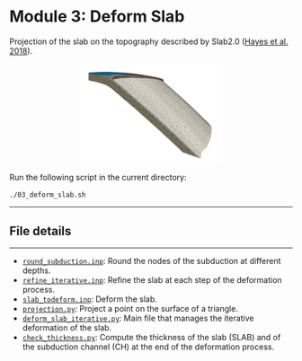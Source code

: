 # Module 3: Deform Slab

Projection of the slab on the topography described by Slab2.0 ([Hayes et al. 2018](https://www.science.org/doi/10.1126/science.aat4723)).

<p align="center">
 <img src="../assets/step3.gif" alt="description" style="width:50%;">
</p>

Run the following script in the current directory:


```
./03_deform_slab.sh
```

---

## File details
---

- [`round_subduction.inp`](round_subduction.inp): Round the nodes of the subduction at different depths.
- [`refine_iterative.inp`](refine_iterative.inp): Refine the slab at each step of the deformation process.
- [`slab_todeform.inp`](slab_todeform.inp): Deform the slab.
- [`projection.py`](projection.py): Project a point on the surface of a triangle.
- [`deform_slab_iterative.py`](deform_slab_iterative.py): Main file that manages the iterative deformation of the slab.
- [`check_thickness.py`](check_thickness.py): Compute the thickness of the slab (SLAB) and of the subduction channel (CH) at the end of the deformation process.
